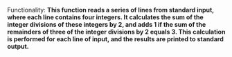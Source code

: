 Functionality: **This function reads a series of lines from standard input, where each line contains four integers. It calculates the sum of the integer divisions of these integers by 2, and adds 1 if the sum of the remainders of three of the integer divisions by 2 equals 3. This calculation is performed for each line of input, and the results are printed to standard output.**